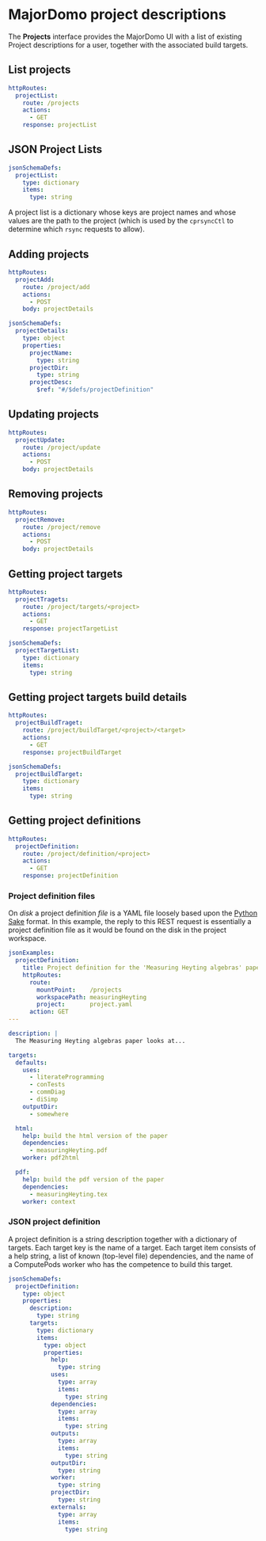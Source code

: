 # MajorDomo project descriptions

<!-- toc -->

The **Projects** interface provides the MajorDomo UI with a list of
existing Project descriptions for a user, together with the associated
build targets.

## List projects

```yaml
httpRoutes:
  projectList:
    route: /projects
    actions:
      - GET
    response: projectList
```

## JSON Project Lists

```yaml
jsonSchemaDefs:
  projectList:
    type: dictionary
    items:
      type: string
```

A project list is a dictionary whose keys are project names and whose
values are the path to the project (which is used by the `cprsyncCtl` to
determine which `rsync` requests to allow).

## Adding projects

```yaml
httpRoutes:
  projectAdd:
    route: /project/add
    actions:
      - POST
    body: projectDetails
```

```yaml
jsonSchemaDefs:
  projectDetails:
    type: object
    properties:
      projectName:
        type: string
      projectDir:
        type: string
      projectDesc:
        $ref: "#/$defs/projectDefinition"
```

## Updating projects

```yaml
httpRoutes:
  projectUpdate:
    route: /project/update
    actions:
      - POST
    body: projectDetails
```

## Removing projects

```yaml
httpRoutes:
  projectRemove:
    route: /project/remove
    actions:
      - POST
    body: projectDetails
```

## Getting project targets

```yaml
httpRoutes:
  projectTragets:
    route: /project/targets/<project>
    actions:
      - GET
    response: projectTargetList
```

```yaml
jsonSchemaDefs:
  projectTargetList:
    type: dictionary
    items:
      type: string
```

## Getting project targets build details

```yaml
httpRoutes:
  projectBuildTraget:
    route: /project/buildTarget/<project>/<target>
    actions:
      - GET
    response: projectBuildTarget
```

```yaml
jsonSchemaDefs:
  projectBuildTarget:
    type: dictionary
    items:
      type: string
```


## Getting project definitions

```yaml
httpRoutes:
  projectDefinition:
    route: /project/definition/<project>
    actions:
      - GET
    response: projectDefinition
```

### Project definition files

On *disk* a project definition *file* is a YAML file loosely based upon
the [Python Sake](http://tonyfischetti.github.io/sake/) format. In this
example, the reply to this REST request is essentially a project
definition file as it would be found on the disk in the project workspace.

```yaml
jsonExamples:
  projectDefinition:
    title: Project definition for the 'Measuring Heyting algebras' paper
    httpRoutes:
      route:
        mountPoint:    /projects
        workspacePath: measuringHeyting
        project:       project.yaml
      action: GET
---

description: |
  The Measuring Heyting algebras paper looks at...

targets:
  defaults:
    uses:
      - literateProgramming
      - conTests
      - commDiag
      - diSimp
    outputDir:
      - somewhere

  html:
    help: build the html version of the paper
    dependencies:
      - measuringHeyting.pdf
    worker: pdf2html

  pdf:
    help: build the pdf version of the paper
    dependencies:
      - measuringHeyting.tex
    worker: context
```

### JSON project definition

A project definition is a string description together with a dictionary of
targets. Each target key is the name of a target. Each target item
consists of a help string, a list of known (top-level file) dependencies,
and the name of a ComputePods worker who has the competence to build this
target.

```yaml
jsonSchemaDefs:
  projectDefinition:
    type: object
    properties:
      description:
        type: string
      targets:
        type: dictionary
        items:
          type: object
          properties:
            help:
              type: string
            uses:
              type: array
              items:
                type: string
            dependencies:
              type: array
              items:
                type: string
            outputs:
              type: array
              items:
                type: string
            outputDir:
              type: string
            worker:
              type: string
            projectDir:
              type: string
            externals:
              type: array
              items:
                type: string
```
